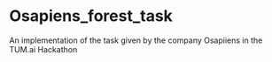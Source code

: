 # Osapiens_forest_task
An implementation of the task given by the company Osapiiens in the TUM.ai Hackathon
